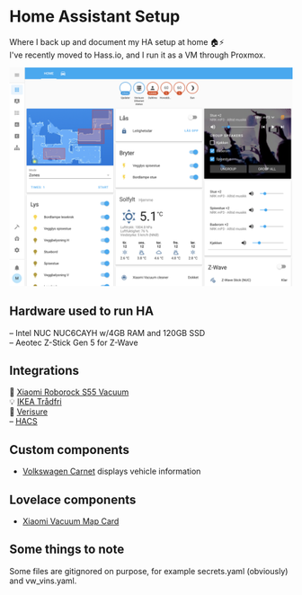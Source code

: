 # Home Assistant Setup 

Where I back up and document my HA setup at home 🏠⚡️  
I've recently moved to Hass.io, and I run it as a VM through Proxmox.

![Screenshot of the main page](https://raw.githubusercontent.com/dahlmo/homeassistant-home/master/img/screenshot1.png)

## Hardware used to run HA 
– Intel NUC NUC6CAYH w/4GB RAM and 120GB SSD  
– Aeotec Z-Stick Gen 5 for Z-Wave

## Integrations 
🧹 [Xiaomi Roborock S55 Vacuum](https://www.home-assistant.io/integrations/vacuum.xiaomi_miio/)  
💡 [IKEA Trådfri](https://www.home-assistant.io/integrations/tradfri)  
🚨 [Verisure](https://www.home-assistant.io/integrations/verisure)  
– [HACS](https://github.com/hacs/integration)  

## Custom components
- [Volkswagen Carnet](https://github.com/robinostlund/volkswagencarnet) displays vehicle information

## Lovelace components
- [Xiaomi Vacuum Map Card](https://github.com/PiotrMachowski/lovelace-xiaomi-vacuum-map-card)

## Some things to note
Some files are gitignored on purpose, for example secrets.yaml (obviously) and vw_vins.yaml.